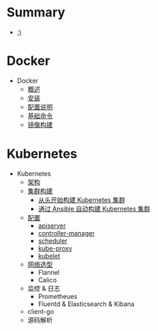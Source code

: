 # Summary

* [:)](README.md)

# Docker

* Docker
    * [概述](moby/chapter1.md)
    * [安装](moby/chapter2.md)
    * [配置说明](moby/chapter3.md)
    * [基础命令](moby/chapter4.md)
    * [镜像构建](moby/chapter5.md)

# Kubernetes

* Kubernetes
    * [架构](k8s/chapter1.md)
    * [集群构建](k8s/chapter2.md)
        * [从头开始构建 Kubernetes 集群](k8s/chapter2-1.md)
        * [通过 Ansible 自动构建 Kubernetes 集群](k8s/chapter2-2.md)
    * [配置](k8s/chapter3.md)
        * [apiserver](k8s/chapter3-1.md)
        * [controller-manager](k8s/chapter3-2.md)
        * [scheduler](k8s/chapter3-3.md)
        * [kube-proxy](k8s/chapter3-4.md)
        * [kubelet](k8s/chapter3-5.md)
    * [网络选型](k8s/chapter4.md)
        * Flannel
        * Calico
    * 监控 & 日志
        * Prometheues
        * Fluentd & Elasticsearch & Kibana
    * client-go
    * 源码解析
